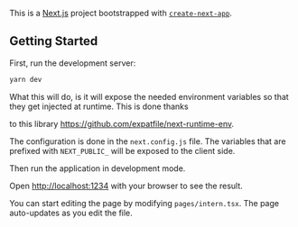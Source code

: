 This is a [Next.js](https://nextjs.org/) project bootstrapped with [`create-next-app`](https://github.com/vercel/next.js/tree/canary/packages/create-next-app).

## Getting Started

First, run the development server:

```bash
yarn dev
```

What this will do, is it will expose the needed environment variables so that they get injected at runtime. This is done thanks 

to this library https://github.com/expatfile/next-runtime-env. 

The configuration is done in the `next.config.js` file. The variables that are prefixed with `NEXT_PUBLIC_` will be exposed to the client side.

Then run the application in development mode.

Open [http://localhost:1234](http://localhost:3000) with your browser to see the result.

You can start editing the page by modifying `pages/intern.tsx`. The page auto-updates as you edit the file.

